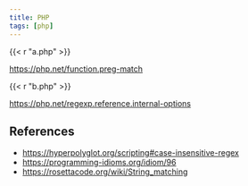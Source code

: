 ```yaml
---
title: PHP
tags: [php]
---
```


{{< r "a.php" >}}

<https://php.net/function.preg-match>

{{< r "b.php" >}}

<https://php.net/regexp.reference.internal-options>

## References

- <https://hyperpolyglot.org/scripting#case-insensitive-regex>
- <https://programming-idioms.org/idiom/96>
- <https://rosettacode.org/wiki/String_matching>
